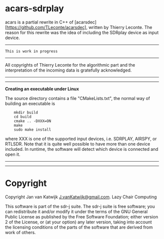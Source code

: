 # acars-sdrplay

acars is a partial rewrite in C++ of
[acarsdec][https://github.com/TLeconte/acarsdec], written by Thierry Leconte.
The reason for this rewrite was the idea of including the SDRplay device
as input device. 

------------------------------------------------------------------------

	This is work in progress

------------------------------------------------------------------------

All copyrights of Thierry Leconte for the algorithmic part and
the interpretation of the incoming data is gratefully acknowledged.

------------------------------------------------------------------------
------------------------------------------------------------------------

**Creating an executable under Linux**

The source directory contains a file "CMakeLists.txt", the normal
way of building an executable is 

        mkdir build
        cd build
        cmake .. -DXXX=ON
        make
        sudo make install

where XXX is one of the supported input devices, i.e. SDRPLAY, AIRSPY,
or RTLSDR. Note that it is quite well possible to have more than
one device included. In runtime, the software will detect which
device is connected and open it.

------------------------------------------------------------------------
------------------------------------------------------------------------


# Copyright

Copyright Jan van Katwijk <J.vanKatwijk@gmail.com>.
Lazy Chair Computing

This software is part of the sdr-j suite. The sdr-j suite is free software; you can redistribute it and/or modify it under the terms of the GNU General Public License as published by the Free Software Foundation; either version 2 of the License, or (at your option) any later version, taking into account the licensing conditions of the parts of the software that are derived from work of others.
